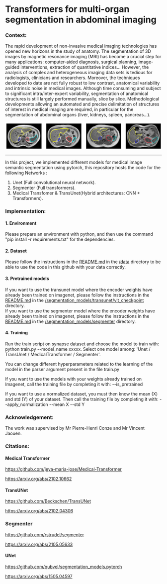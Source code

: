# Transformers for multi-organ segmentation in abdominal imaging

### Context:
The rapid development of non-invasive medical imaging technologies has opened new horizons in the study of
anatomy. The segmentation of 3D images by magnetic resonance imaging (MRI) has become a crucial step for many applications: computer-aided diagnosis, surgical planning, image-guided interventions, extraction of quantitative indices...
However, the analysis of complex and heterogeneous imaging data sets is tedious for radiologists, clinicians and
researchers. Moreover, the techniques developed to date are not fully robust to low contrast, anatomical variability and intrinsic noise in medical images. Although time consuming and subject to significant intra/inter-expert variability, segmentation of anatomical
structures is still largely performed manually, slice by slice.
Methodological developments allowing an automated and precise delimitation of structures of interest in
medical imaging are required, in particular for the segmentation of abdominal organs (liver, kidneys, spleen, pancreas...).

![image](pictures/Picture1.png)


----
In this project, we implemented different models for medical image semantic segmentation using pytorch, this repository hosts the code for the following Networks :
1. Unet (Full convolutional neural network).
2. Segmenter (Full transformers).
3. Medical Transfomer & TransUnet(Hybrid architectures: CNN + Transformers). 


### Implementation:

####  1. Environment

Please prepare an environment with python, and then use the command "pip install -r requirements.txt" for the dependencies.

####  2. Dataset

Please follow the instructions in the [README.md](data/README.md) in the [/data](data) directory to be able to use the code in this github with your data correctly.

####  3. Pretrained models

If you want to use the transunet model where the encoder weights have already been trained on imagenet, please follow the instructions in the [README.md](segmentation_models/transunet/vit_checkpoint/README.md) in the [/segmentation_models/transunet/vit_checkpoint](segmentation_models/transunet/vit_checkpoint) directory.  
If you want to use the segmenter model where the encoder weights have already been trained on imagenet, please follow the instructions in the [README.md](segmentation_models/segmenter/README.md) in the [/segmentation_models/segmenter](segmentation_models/segmenter) directory.

####  4. Training

Run the train script on synapse dataset and choose the model to train with: python train.py --model_name xxxxx. Select one model among: 'Unet / TransUnet / MedicalTransformer / Segmenter'.

You can change different hyperparameters related to the learning of the model in the parser argument present in the file train.py

If you want to use the models with your weights already trained on Imagenet, call the training file by completing it with: --is_pretrained

If you want to use a normalized dataset, you must then know the mean (X) and std (Y) of your dataset. 
Then call the training file by completing it with: --apply_normalization --mean X --std Y


### Acknowledgement:
The work was supervised by Mr Pierre-Henri Conze and Mr Vincent Jaouen.


### Citations:

#### Medical Transformer
https://github.com/jeya-maria-jose/Medical-Transformer

https://arxiv.org/abs/2102.10662 

#### TransUNet
https://github.com/Beckschen/TransUNet

https://arxiv.org/abs/2102.04306

### Segmenter
https://github.com/rstrudel/segmenter

https://arxiv.org/abs/2105.05633

#### UNet
https://github.com/qubvel/segmentation_models.pytorch

https://arxiv.org/abs/1505.04597

